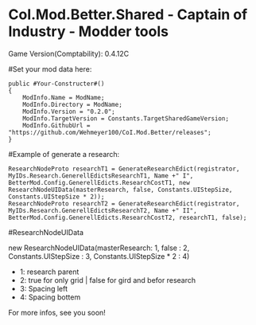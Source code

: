 # CoI.Mod.Better.Shared - Captain of Industry - Modder tools

Game Version(Comptability): 0.4.12C


#Set your mod data here:

	public #Your-Constructer#()
	{
		ModInfo.Name = ModName;
		ModInfo.Directory = ModName;
		ModInfo.Version = "0.2.0";
		ModInfo.TargetVersion = Constants.TargetSharedGameVersion;
		ModInfo.GithubUrl = "https://github.com/Wehmeyer100/CoI.Mod.Better/releases";
	}
    
#Example of generate a research:

	ResearchNodeProto researchT1 = GenerateResearchEdict(registrator, MyIDs.Research.GenerellEdictsResearchT1, Name +" I", BetterMod.Config.GenerellEdicts.ResearchCostT1, new ResearchNodeUIData(masterResearch, false, Constants.UIStepSize, Constants.UIStepSize * 2));
	ResearchNodeProto researchT2 = GenerateResearchEdict(registrator, MyIDs.Research.GenerellEdictsResearchT2, Name +" II", BetterMod.Config.GenerellEdicts.ResearchCostT2, researchT1, false);
      
#ResearchNodeUIData
	
new ResearchNodeUIData(masterResearch: 1,                                                 false : 2, Constants.UIStepSize : 3, Constants.UIStepSize * 2 : 4)

- 1: research parent
- 2: true for only grid | false for gird and befor research
- 3: Spacing left
- 4: Spacing bottem
                       
                       
For more infos, see you soon!
